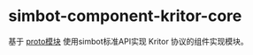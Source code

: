 # simbot-component-kritor-core

基于 [proto模块](../simbot-component-kritor-proto) 使用simbot标准API实现 Kritor 协议的组件实现模块。
